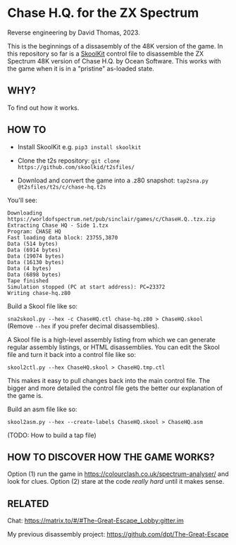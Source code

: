# Chase H.Q. for the ZX Spectrum

Reverse engineering by David Thomas, 2023.

This is the beginnings of a dissasembly of the 48K version of the game. In this repository so far is a [SkoolKit](https://skoolkit.ca/) control file to disassemble the ZX Spectrum 48K version of Chase H.Q. by Ocean Software. This works with the game when it is in a "pristine" as-loaded state.

## WHY?

To find out how it works.

## HOW TO

- Install SkoolKit
e.g. `pip3 install skoolkit`

- Clone the t2s repository:
`git clone https://github.com/skoolkid/t2sfiles/`

- Download and convert the game into a .z80 snapshot:
`tap2sna.py @t2sfiles/t2s/c/chase-hq.t2s`

You'll see:

```
Downloading https://worldofspectrum.net/pub/sinclair/games/c/ChaseH.Q..tzx.zip
Extracting Chase HQ - Side 1.tzx
Program: CHASE HQ
Fast loading data block: 23755,3870
Data (514 bytes)
Data (6914 bytes)
Data (19074 bytes)
Data (16130 bytes)
Data (4 bytes)
Data (6898 bytes)
Tape finished
Simulation stopped (PC at start address): PC=23372
Writing chase-hq.z80
```

Build a Skool file like so:

`sna2skool.py --hex -c ChaseHQ.ctl chase-hq.z80 > ChaseHQ.skool` (Remove `--hex` if you prefer decimal disassemblies).

A Skool file is a high-level assembly listing from which we can generate regular assembly listings, or HTML disassemblies. You can edit the Skool file and turn it back into a control file like so:

`skool2ctl.py --hex ChaseHQ.skool > ChaseHQ.tmp.ctl`

This makes it easy to pull changes back into the main control file. The bigger and more detailed the control file gets the better our explanation of the game is.

Build an asm file like so:

`skool2asm.py --hex --create-labels ChaseHQ.skool > ChaseHQ.asm`

(TODO: How to build a tap file)

## HOW TO DISCOVER HOW THE GAME WORKS?

Option (1) run the game in https://colourclash.co.uk/spectrum-analyser/ and look for clues.
Option (2) stare at the code _really hard_ until it makes sense.

## RELATED

Chat: https://matrix.to/#/#The-Great-Escape_Lobby:gitter.im

My previous disassembly project: https://github.com/dpt/The-Great-Escape
